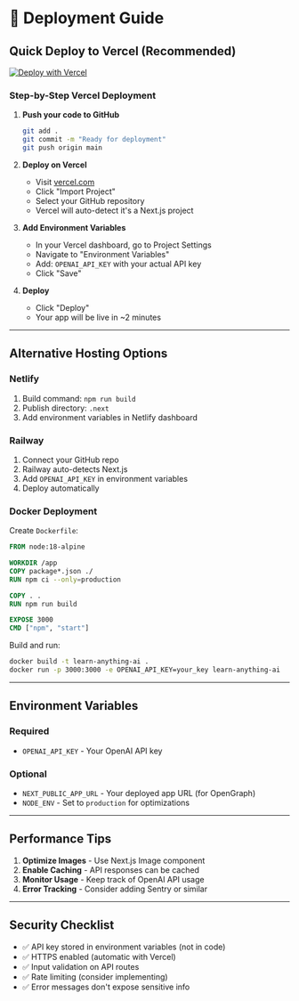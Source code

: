 # 🚀 Deployment Guide

## Quick Deploy to Vercel (Recommended)

[![Deploy with Vercel](https://vercel.com/button)](https://vercel.com/new/clone?repository-url=https%3A%2F%2Fgithub.com%2Fyourusername%2Flearn-anything-ai)

### Step-by-Step Vercel Deployment

1. **Push your code to GitHub**
   ```bash
   git add .
   git commit -m "Ready for deployment"
   git push origin main
   ```

2. **Deploy on Vercel**
   - Visit [vercel.com](https://vercel.com)
   - Click "Import Project"
   - Select your GitHub repository
   - Vercel will auto-detect it's a Next.js project

3. **Add Environment Variables**
   - In your Vercel dashboard, go to Project Settings
   - Navigate to "Environment Variables"
   - Add: `OPENAI_API_KEY` with your actual API key
   - Click "Save"

4. **Deploy**
   - Click "Deploy"
   - Your app will be live in ~2 minutes

---

## Alternative Hosting Options

### Netlify
1. Build command: `npm run build`
2. Publish directory: `.next`
3. Add environment variables in Netlify dashboard

### Railway
1. Connect your GitHub repo
2. Railway auto-detects Next.js
3. Add `OPENAI_API_KEY` in environment variables
4. Deploy automatically

### Docker Deployment

Create `Dockerfile`:
```dockerfile
FROM node:18-alpine

WORKDIR /app
COPY package*.json ./
RUN npm ci --only=production

COPY . .
RUN npm run build

EXPOSE 3000
CMD ["npm", "start"]
```

Build and run:
```bash
docker build -t learn-anything-ai .
docker run -p 3000:3000 -e OPENAI_API_KEY=your_key learn-anything-ai
```

---

## Environment Variables

### Required
- `OPENAI_API_KEY` - Your OpenAI API key

### Optional
- `NEXT_PUBLIC_APP_URL` - Your deployed app URL (for OpenGraph)
- `NODE_ENV` - Set to `production` for optimizations

---

## Performance Tips

1. **Optimize Images** - Use Next.js Image component
2. **Enable Caching** - API responses can be cached
3. **Monitor Usage** - Keep track of OpenAI API usage
4. **Error Tracking** - Consider adding Sentry or similar

---

## Security Checklist

- ✅ API key stored in environment variables (not in code)
- ✅ HTTPS enabled (automatic with Vercel)
- ✅ Input validation on API routes
- ✅ Rate limiting (consider implementing)
- ✅ Error messages don't expose sensitive info
